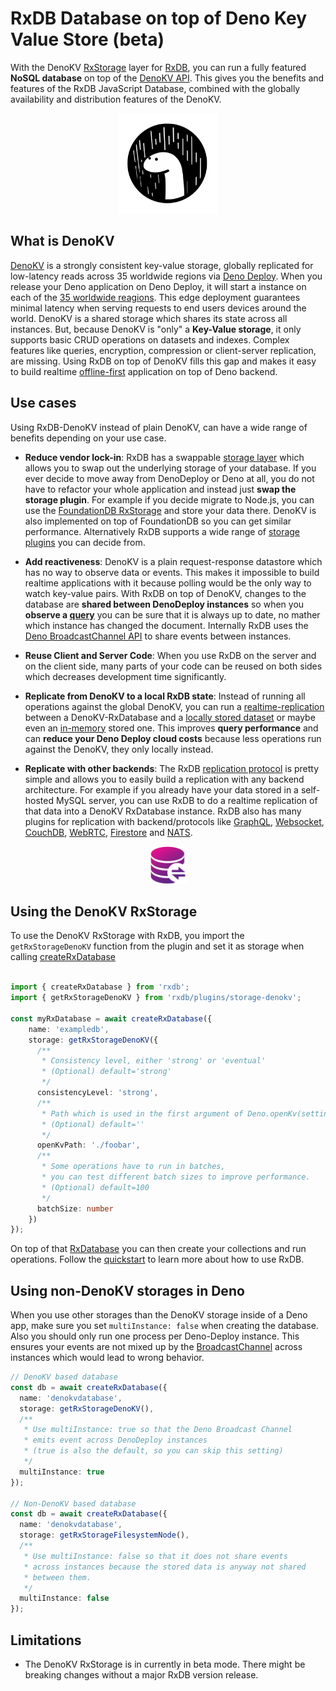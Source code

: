 # RxDB Database on top of Deno Key Value Store (beta)

With the DenoKV [RxStorage](./rx-storage.md) layer for [RxDB](https://rxdb.info), you can run a fully featured **NoSQL database** on top of the [DenoKV API](https://docs.deno.com/kv/manual).
This gives you the benefits and features of the RxDB JavaScript Database, combined with the globally availability and distribution features of the DenoKV.


<p align="center">
  <img src="./files/icons/deno.svg" alt="DenoKV Database" width="160" />
</p>

## What is DenoKV

[DenoKV](https://deno.com/kv) is a strongly consistent key-value storage, globally replicated for low-latency reads across 35 worldwide regions via [Deno Deploy](https://deno.com/deploy).
When you release your Deno application on Deno Deploy, it will start a instance on each of the [35 worldwide reagions](https://docs.deno.com/deploy/manual/regions). This edge deployment guarantees minimal latency when serving requests to end users devices around the world. DenoKV is a shared storage which shares its state across all instances.
But, because DenoKV is "only" a **Key-Value storage**, it only supports basic CRUD operations on datasets and indexes. Complex features like queries, encryption, compression or client-server replication, are missing. Using RxDB on top of DenoKV fills this gap and makes it easy to build realtime [offline-first](./offline-first.md) application on top of Deno backend.

## Use cases

Using RxDB-DenoKV instead of plain DenoKV, can have a wide range of benefits depending on your use case.

- **Reduce vendor lock-in**: RxDB has a swappable [storage layer](./rx-storage.md) which allows you to swap out the underlying storage of your database. If you ever decide to move away from DenoDeploy or Deno at all, you do not have to refactor your whole application and instead just **swap the storage plugin**. For example if you decide migrate to Node.js, you can use the [FoundationDB RxStorage](./rx-storage-foundationdb.md) and store your data there. DenoKV is also implemented on top of FoundationDB so you can get similar performance. Alternatively RxDB supports a wide range of [storage plugins](./rx-storage.md) you can decide from.

- **Add reactiveness**: DenoKV is a plain request-response datastore which has no way to observe data or events. This makes it impossible to build realtime applications with it because polling would be the only way to watch key-value pairs. With RxDB on top of DenoKV, changes to the database are **shared between DenoDeploy instances** so when you **observe a [query](./rx-query.md)** you can be sure that it is always up to date, no mather which instance has changed the document. Internally RxDB uses the [Deno BroadcastChannel API](https://docs.deno.com/deploy/api/runtime-broadcast-channel) to share events between instances.

- **Reuse Client and Server Code**: When you use RxDB on the server and on the client side, many parts of your code can be reused on both sides which decreases development time significantly.

- **Replicate from DenoKV to a local RxDB state**: Instead of running all operations against the global DenoKV, you can run a [realtime-replication](./replication.md) between a DenoKV-RxDatabase and a [locally stored dataset](./rx-storage-filesystem-node.md) or maybe even an [in-memory](./rx-storage-memory.md) stored one. This improves **query performance** and can **reduce your Deno Deploy cloud costs** because less operations run against the DenoKV, they only locally instead.

- **Replicate with other backends**: The RxDB [replication protocol](./replication.md) is pretty simple and allows you to easily build a replication with any backend architecture. For example if you already have your data stored in a self-hosted MySQL server, you can use RxDB to do a realtime replication of that data into a DenoKV RxDatabase instance. RxDB also has many plugins for replication with backend/protocols like [GraphQL](./replication-graphql.md), [Websocket](./replication-websocket.md), [CouchDB](./replication-couchdb.md), [WebRTC](./replication-webrtc.md), [Firestore](./replication-firestore.md) and [NATS](./replication-nats.md).


<p align="center">
  <img src="./files/icons/with-gradient/replication.svg" alt="DenoKV replication" height="60" />
</p>

## Using the DenoKV RxStorage

To use the DenoKV RxStorage with RxDB, you import the `getRxStorageDenoKV` function from the plugin and set it as storage when calling [createRxDatabase](./rx-database.md#creation)


```ts

import { createRxDatabase } from 'rxdb';
import { getRxStorageDenoKV } from 'rxdb/plugins/storage-denokv';

const myRxDatabase = await createRxDatabase({
    name: 'exampledb',
    storage: getRxStorageDenoKV({
      /**
       * Consistency level, either 'strong' or 'eventual'
       * (Optional) default='strong'
       */
      consistencyLevel: 'strong',
      /**
       * Path which is used in the first argument of Deno.openKv(settings.openKvPath)
       * (Optional) default=''
       */
      openKvPath: './foobar',
      /**
       * Some operations have to run in batches,
       * you can test different batch sizes to improve performance.
       * (Optional) default=100
       */
      batchSize: number
    })
});

```

On top of that [RxDatabase](./rx-database.md) you can then create your collections and run operations. Follow the [quickstart](./quickstart.md) to learn more about how to use RxDB.



## Using non-DenoKV storages in Deno

When you use other storages than the DenoKV storage inside of a Deno app, make sure you set `multiInstance: false` when creating the database. Also you should only run one process per Deno-Deploy instance. This ensures your events are not mixed up by the [BroadcastChannel](https://docs.deno.com/deploy/api/runtime-broadcast-channel) across instances which would lead to wrong behavior.


```ts
// DenoKV based database
const db = await createRxDatabase({
  name: 'denokvdatabase',
  storage: getRxStorageDenoKV(),
  /**
   * Use multiInstance: true so that the Deno Broadcast Channel
   * emits event across DenoDeploy instances
   * (true is also the default, so you can skip this setting)
   */
  multiInstance: true
});

// Non-DenoKV based database
const db = await createRxDatabase({
  name: 'denokvdatabase',
  storage: getRxStorageFilesystemNode(),
  /**
   * Use multiInstance: false so that it does not share events
   * across instances because the stored data is anyway not shared
   * between them.
   */
  multiInstance: false
});
```





## Limitations

- The DenoKV RxStorage is in currently in beta mode. There might be breaking changes without a major RxDB version release.
